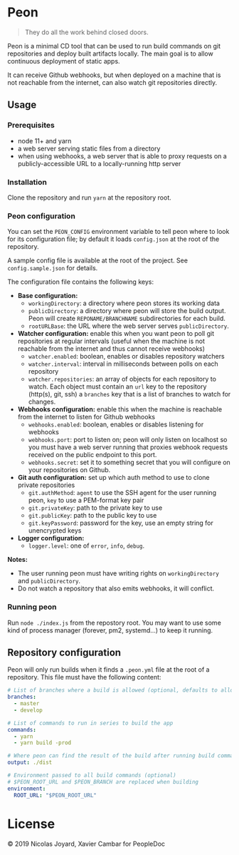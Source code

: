 # Peon

> They do all the work behind closed doors.

Peon is a minimal CD tool that can be used to run build commands on git
repositories and deploy built artifacts locally.  The main goal is to
allow continuous deployment of static apps.

It can receive Github webhooks, but when deployed on a machine that is not
reachable from the internet, can also watch git repositories directly.

## Usage

### Prerequisites

- node 11+ and yarn
- a web server serving static files from a directory
- when using webhooks, a web server that is able to proxy requests on a
  publicly-accessible URL to a locally-running http server

### Installation

Clone the repository and run `yarn` at the repository root.

### Peon configuration

You can set the `PEON_CONFIG` environment variable to tell peon where to
look for its configuration file; by default it loads `config.json` at the
root of the repository.

A sample config file is available at the root of the project. See `config.sample.json` for details.

The configuration file contains the following keys:

- **Base configuration:**
  - `workingDirectory`: a directory where peon stores its working data
  - `publicDirectory`: a directory where peon will store the build output.
    Peon will create `REPONAME/BRANCHNAME` subdirectories for each build.
  - `rootURLBase`: the URL where the web server serves `publicDirectory`.
- **Watcher configuration:** enable this when you want peon to poll git
  repositories at regular intervals (useful when the machine is not reachable
  from the internet and thus cannot receive webhooks)
  - `watcher.enabled`: boolean, enables or disables repository watchers
  - `watcher.interval`: interval in milliseconds between polls on each
    repository
  - `watcher.repositories`: an array of objects for each repository to watch.
    Each object must contain an `url` key to the repository (http(s), git, ssh)
    a `branches` key that is a list of branches to watch for changes.
- **Webhooks configuration:** enable this when the machine is reachable from the
  internet to listen for Github webhooks
  - `webhooks.enabled`: boolean, enables or disables listening for webhooks
  - `webhooks.port`: port to listen on; peon will only listen on localhost so
    you must have a web server running that proxies webhook requests received
    on the public endpoint to this port.
  - `webhooks.secret`: set it to something secret that you will configure on
    your repositories on Github.
- **Git auth configuration:** set up which auth method to use to clone private
  repositories
  - `git.authMethod`: `agent` to use the SSH agent for the user running peon,
    `key` to use a PEM-format key pair
  - `git.privateKey`: path to the private key to use
  - `git.publicKey`: path to the public key to use
  - `git.keyPassword`: password for the key, use an empty string for unencrypted
    keys
- **Logger configuration:**
  - `logger.level`: one of `error`, `info`, `debug`.

**Notes:**
- The user running peon must have writing rights on `workingDirectory` and
  `publicDirectory`.
- Do not watch a repository that also emits webhooks, it will conflict.

### Running peon

Run `node ./index.js` from the repostory root.  You may want to use some
kind of process manager (forever, pm2, systemd...) to keep it running.

## Repository configuration

Peon will only run builds when it finds a `.peon.yml` file at the root of a
repository.  This file must have the following content:

```yaml
# List of branches where a build is allowed (optional, defaults to allowing all branches)
branches:
  - master
  - develop

# List of commands to run in series to build the app
commands:
  - yarn
  - yarn build -prod

# Where peon can find the result of the build after running build commands
output: ./dist

# Environment passed to all build commands (optional)
# $PEON_ROOT_URL and $PEON_BRANCH are replaced when building
environment:
  ROOT_URL: "$PEON_ROOT_URL"
```

# License

© 2019 Nicolas Joyard, Xavier Cambar for PeopleDoc
